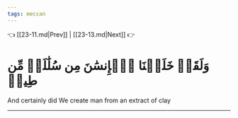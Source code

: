 ```yaml
---
tags: meccan
---
```


👈 [[23-11.md|Prev]] | [[23-13.md|Next]] 👉

# وَلَقَدۡ خَلَقۡنَا ٱلۡإِنسَٰنَ مِن سُلَٰلَةٖ مِّن طِينٖ

And certainly did We create man from an extract of clay

---

